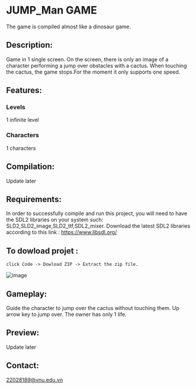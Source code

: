 # JUMP_Man GAME
The game is compiled almost like a dinosaur game.

## Description:
Game in 1 single screen. On the screen, there is only an image of a character performing a jump over obstacles with a cactus. When touching the cactus, the game stops.For the moment it only supports one speed.

## Features:
### Levels
1 infinite level
### Characters 
1 characters
## Compilation:
Update later
## Requirements:
In order to successfully compile and run this project, you will need to have the SDL2 libraries on your system such: SLD2,SLD2_image,SLD2_ttf,SDL2_mixer.
Download the latest SDL2 libraries  according to this link : https://www.libsdl.org/
## To dowload projet :
    click Code -> Dowload ZIP -> Extract the zip file.
   ![image](https://user-images.githubusercontent.com/125379898/230768319-d0a2cd12-c493-4014-9f4d-5d956d485cb8.png)
## Gameplay:
Guide the character to jump over the cactus without touching them. Up arrow key to jump over. The owner has only 1 life.
## Preview:
Update later
## Contact:
22028189@vnu.edu.vn
